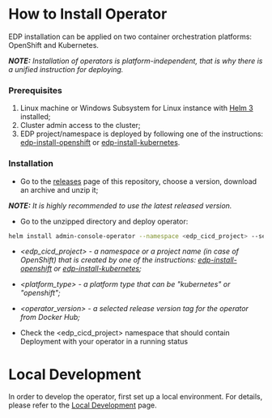 # How to Install Operator

EDP installation can be applied on two container orchestration platforms: OpenShift and Kubernetes.

_**NOTE:** Installation of operators is platform-independent, that is why there is a unified instruction for deploying._

### Prerequisites
1. Linux machine or Windows Subsystem for Linux instance with [Helm 3](https://helm.sh/docs/intro/install/) installed;
2. Cluster admin access to the cluster;
3. EDP project/namespace is deployed by following one of the instructions: [edp-install-openshift](https://github.com/epmd-edp/edp-install/blob/release-2.3/documentation/openshift_install_edp.md#edp-project) or [edp-install-kubernetes](https://github.com/epmd-edp/edp-install/blob/release-2.3/documentation/kubernetes_install_edp.md#edp-namespace).

### Installation
* Go to the [releases](https://github.com/epmd-edp/admin-console-operator/releases) page of this repository, choose a version, download an archive and unzip it;

_**NOTE:** It is highly recommended to use the latest released version._

* Go to the unzipped directory and deploy operator:
```bash
helm install admin-console-operator --namespace <edp_cicd_project> --set name=admin-console-operator --set namespace=<edp_cicd_project> --set platform=<platform_type> --set image.name=epamedp/admin-console-operator --set image.version=<operator_version> deploy-templates
```

- _<edp_cicd_project> - a namespace or a project name (in case of OpenShift) that is created by one of the instructions: [edp-install-openshift](https://github.com/epmd-edp/edp-install/blob/release-2.3/documentation/openshift_install_edp.md#edp-project) or [edp-install-kubernetes](https://github.com/epmd-edp/edp-install/blob/release-2.3/documentation/kubernetes_install_edp.md#edp-namespace);_ 

- _<platform_type> - a platform type that can be "kubernetes" or "openshift";_

- _<operator_version> - a selected release version tag for the operator from Docker Hub;_

* Check the <edp_cicd_project> namespace that should contain Deployment with your operator in a running status

# Local Development
In order to develop the operator, first set up a local environment. For details, please refer to the [Local Development](documentation/local_development.md) page.